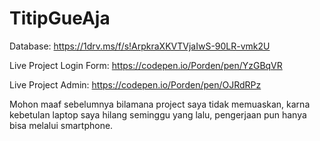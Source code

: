 # TitipGueAja


Database:
https://1drv.ms/f/s!ArpkraXKVTVjaIwS-90LR-vmk2U

Live Project Login Form:
https://codepen.io/Porden/pen/YzGBqVR

Live Project Admin:
https://codepen.io/Porden/pen/OJRdRPz

Mohon maaf sebelumnya bilamana project saya tidak memuaskan, karna kebetulan laptop saya hilang seminggu yang lalu, pengerjaan pun hanya bisa melalui smartphone.
